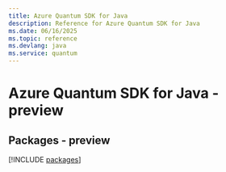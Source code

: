 ```yaml
---
title: Azure Quantum SDK for Java
description: Reference for Azure Quantum SDK for Java
ms.date: 06/16/2025
ms.topic: reference
ms.devlang: java
ms.service: quantum
---
```

# Azure Quantum SDK for Java - preview
## Packages - preview
[!INCLUDE [packages](quantum-index.md)]